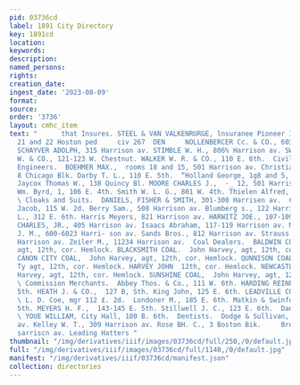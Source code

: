 ```yaml
---
pid: 03736cd
label: 1891 City Directory
key: 1891cd
location: 
keywords: 
description: 
named_persons: 
rights: 
creation_date: 
ingest_date: '2023-08-09'
format: 
source: 
order: '3736'
layout: cmhc_item
text: "      that Insures. STEEL & VAN VALKENRURGE, lnsuranee Pioneer Insurance Agency,
  21 and 22 Hoston ped     civ 267  DEN     NOLLENBERCER Cc. & CO., 603 Harrison av.
  SCHAYVER ADOLPH, 315 Harrison av. STIMBLE W. H., 806% Harrison av. SWEITZER LOUIS
  W. & CO., 121-123 W. Chestnut. WALKER W. R. & CO., 110 E. 6th.  Civil and Mining
  Engineers.  BOEHMER MAX.,  rooms 18 and 15, 501 Harrison av. Christian J. C. F.,
  8 Chicago Blk. Darby T. L., 110 E. 5th.  “Holland George, 1g8 and 5, 108 E, 4th.
  Jaycox Thomas W., 138 Quincy Bl. MOORE CHARLES J.,  -_ 12, 501 Harrison av.  Page
  Wm. Byrd, 1, 106 E. 4th. Smith W. L. G., 801 W. 4th. Thielen Alfred, 6 Quincy Bik.
  \ Cloaks and Suits.  DANIELS, FISHER & SMITH, 301-308 Harrisen av.  Clothing.  Bergman
  Jacob, 115 W. 2d. Berry Sam., 508 Harrison av. Blumberg s., 122 Harrison av. Greenwald
  L., 312 E. 6th. Harris Meyers, 821 Harrison av. HARWITZ JOE., 107-109 W. 2d. HAYDEN
  CHARLES, JR., 405 Harrison av. Isaacs Abraham, 117-119 Harrison av. McRebbie John
  J. M., 600-6023 Harri- son av. Sands Bros., 812 Harrison av. Strauss & Co., $18
  Harrison av. Zeiler M., 11234 Harrison av.  Coal Dealers.  BALDWIN COAL,  John Harvey,
  agt, 12th, cor. Hemlock. BLACKSMITH COAL.  John Harvey, agt, 12th, cor. Hemlock.
  CANON CITY COAL,  John Harvey, agt, 12th, cor. Hemlock. QUNNISON COAL,  John pLATee
  Ty agt, 12th, cor. Hemlock. HARVEY JOHN  12th, cor. Hemlock. NEWCASTLE COAL,  Jobu
  Harvey, agt, 12th, cor. Hemlock. SUNSHINE COAL,  John Harvey, agt, 12th, cor. Hemlock.
  \ Commission Merchants.  Abbey Thos. & Co., 111 W. 6th. HARDING REINER,  142 E.
  5th. HEATH J. & CO.,  127 B, Sth. King John, 125 E. 6th. LEADVILLE COMMISSION CO.,
  \ L. D. Coe, mgr 112 £. 2d.  Londoner M., 185 E. 6th. Matkin & Swinford, 182 E.
  5th. MEYERS H. F.,  143-145 E. 5th. Stillwell J. C., 123 E. 6th.  Dancing Teachers.
  \ YOUE WILLIAM, City Hall, 180 B. 6th.  Dentists.  Dodge & Sullivan, 2-4, 501 Harrison
  av. Kelley W. T., 309 Harrison av. Rose BH. C., 3 Boston Bik.     Brown & Morgan,
  sarriscn av. Leading Hatters "
thumbnail: "/img/derivatives/iiif/images/03736cd/full/250,/0/default.jpg"
full: "/img/derivatives/iiif/images/03736cd/full/1140,/0/default.jpg"
manifest: "/img/derivatives/iiif/03736cd/manifest.json"
collection: directories
---
```

